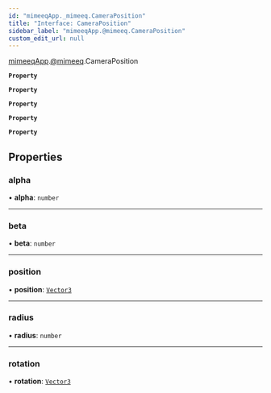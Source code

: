 ```yaml
---
id: "mimeeqApp._mimeeq.CameraPosition"
title: "Interface: CameraPosition"
sidebar_label: "mimeeqApp.@mimeeq.CameraPosition"
custom_edit_url: null
---
```


[mimeeqApp](../modules/mimeeqApp.md).[@mimeeq](../namespaces/mimeeqApp._mimeeq.md).CameraPosition

**`Property`**

**`Property`**

**`Property`**

**`Property`**

**`Property`**

## Properties

### alpha

• **alpha**: `number`

___

### beta

• **beta**: `number`

___

### position

• **position**: [`Vector3`](mimeeqApp._mimeeq.Vector3.md)

___

### radius

• **radius**: `number`

___

### rotation

• **rotation**: [`Vector3`](mimeeqApp._mimeeq.Vector3.md)
